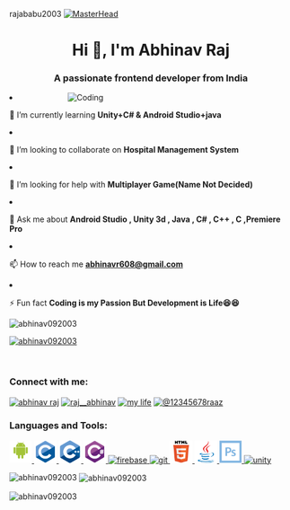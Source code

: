 rajababu2003
[![MasterHead](https://1.bp.blogspot.com/-7A4WynwLsMw/XbBpCXG8fHI/AAAAAAAAMt4/uOa1bpLskYgrwGbllhSu2SDj_Mig8SXJQCLcBGAsYHQ/s1600/2000_600px.gif)]()
<h1 align="center">Hi 👋, I'm Abhinav Raj</h1>
<h3 align="center">A passionate frontend developer from India</h3>
<img align="right" alt="Coding"width="400"  src="https://i.pinimg.com/originals/2a/53/65/2a53651a35816f499270d8275fd5318f.gif"
- 🔭 I’m currently working on [First Aid-Life Saving Care](https://play.google.com/store/apps/details?id=com.abhinav.firstaid)

- 🌱 I’m currently learning **Unity+C# & Android Studio+java**

- 👯 I’m looking to collaborate on **Hospital Management System**

- 🤝 I’m looking for help with **Multiplayer Game(Name Not Decided)**

- 💬 Ask me about **Android Studio , Unity 3d , Java , C# , C++ , C ,Premiere Pro**

- 📫 How to reach me **abhinavr608@gmail.com**

- ⚡ Fun fact **Coding is my Passion But Development is Life😆😆**

<p align="left"> <img src="https://komarev.com/ghpvc/?username=abhinav092003&label=Profile%20views&color=0e75b6&style=flat" alt="abhinav092003" /> </p>

<p align="left"> <a href="https://github.com/ryo-ma/github-profile-trophy"><img src="https://github-profile-trophy.vercel.app/?username=abhinav092003" alt="abhinav092003" /></a> </p>

<p align="left"> <a href="https://twitter.com/" target="blank"><img src="https://img.shields.io/twitter/follow/?logo=twitter&style=for-the-badge" alt="" /></a> </p>



<h3 align="left">Connect with me:</h3>
<p align="left">
<a href="https://linkedin.com/in/abhinav raj" target="blank"><img align="center" src="https://raw.githubusercontent.com/rahuldkjain/github-profile-readme-generator/master/src/images/icons/Social/linked-in-alt.svg" alt="abhinav raj" height="30" width="40" /></a>
<a href="https://instagram.com/raj__abhinav" target="blank"><img align="center" src="https://raw.githubusercontent.com/rahuldkjain/github-profile-readme-generator/master/src/images/icons/Social/instagram.svg" alt="raj__abhinav" height="30" width="40" /></a>
<a href="https://www.youtube.com/c/my life" target="blank"><img align="center" src="https://raw.githubusercontent.com/rahuldkjain/github-profile-readme-generator/master/src/images/icons/Social/youtube.svg" alt="my life" height="30" width="40" /></a>
<a href="https://www.hackerrank.com/@12345678raaz" target="blank"><img align="center" src="https://raw.githubusercontent.com/rahuldkjain/github-profile-readme-generator/master/src/images/icons/Social/hackerrank.svg" alt="@12345678raaz" height="30" width="40" /></a>
</p>

<h3 align="left">Languages and Tools:</h3>
<p align="left"> <a href="https://developer.android.com" target="_blank" rel="noreferrer"> <img src="https://raw.githubusercontent.com/devicons/devicon/master/icons/android/android-original-wordmark.svg" alt="android" width="40" height="40"/> </a> <a href="https://www.cprogramming.com/" target="_blank" rel="noreferrer"> <img src="https://raw.githubusercontent.com/devicons/devicon/master/icons/c/c-original.svg" alt="c" width="40" height="40"/> </a> <a href="https://www.w3schools.com/cpp/" target="_blank" rel="noreferrer"> <img src="https://raw.githubusercontent.com/devicons/devicon/master/icons/cplusplus/cplusplus-original.svg" alt="cplusplus" width="40" height="40"/> </a> <a href="https://www.w3schools.com/cs/" target="_blank" rel="noreferrer"> <img src="https://raw.githubusercontent.com/devicons/devicon/master/icons/csharp/csharp-original.svg" alt="csharp" width="40" height="40"/> </a> <a href="https://firebase.google.com/" target="_blank" rel="noreferrer"> <img src="https://www.vectorlogo.zone/logos/firebase/firebase-icon.svg" alt="firebase" width="40" height="40"/> </a> <a href="https://git-scm.com/" target="_blank" rel="noreferrer"> <img src="https://www.vectorlogo.zone/logos/git-scm/git-scm-icon.svg" alt="git" width="40" height="40"/> </a> <a href="https://www.w3.org/html/" target="_blank" rel="noreferrer"> <img src="https://raw.githubusercontent.com/devicons/devicon/master/icons/html5/html5-original-wordmark.svg" alt="html5" width="40" height="40"/> </a> <a href="https://www.java.com" target="_blank" rel="noreferrer"> <img src="https://raw.githubusercontent.com/devicons/devicon/master/icons/java/java-original.svg" alt="java" width="40" height="40"/> </a> <a href="https://www.photoshop.com/en" target="_blank" rel="noreferrer"> <img src="https://raw.githubusercontent.com/devicons/devicon/master/icons/photoshop/photoshop-line.svg" alt="photoshop" width="40" height="40"/> </a> <a href="https://unity.com/" target="_blank" rel="noreferrer"> <img src="https://www.vectorlogo.zone/logos/unity3d/unity3d-icon.svg" alt="unity" width="40" height="40"/> </a> </p>

<p><img align="left" src="https://github-readme-stats.vercel.app/api/top-langs?username=abhinav092003&show_icons=true&locale=en&layout=compact" alt="abhinav092003" /></p>

<p>&nbsp;<img align="center" src="https://github-readme-stats.vercel.app/api?username=abhinav092003&show_icons=true&locale=en" alt="abhinav092003" /></p>

<p><img align="center" src="https://github-readme-streak-stats.herokuapp.com/?user=abhinav092003&" alt="abhinav092003" /></p>
